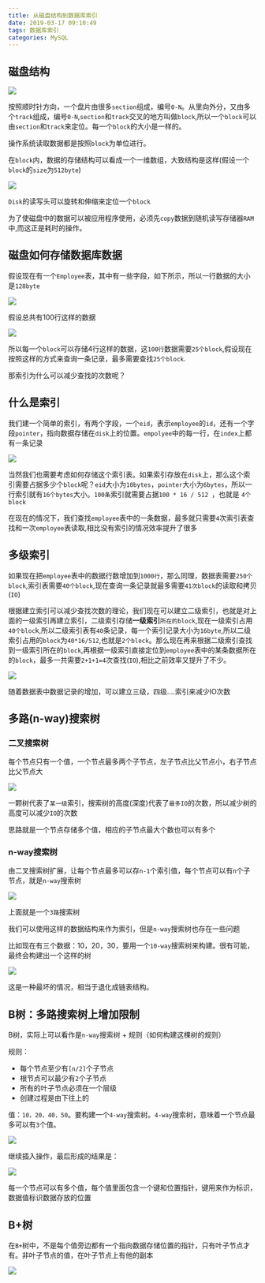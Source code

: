 ```yaml
---
title: 从磁盘结构到数据库索引
date: 2019-03-17 09:10:49
tags: 数据库索引
categories: MySQL
---
```


##  磁盘结构


![](Disk结构.jpg)

按照顺时针方向，一个盘片由很多`section`组成，编号`0-N`。从里向外分，又由多个`track`组成，编号`0-N`,`section`和`track`交叉的地方叫做`block`,所以一个`block`可以由`section`和`track`来定位。每一个`block`的大小是一样的。

<!--more-->

操作系统读取数据都是按照`block`为单位进行。

在`block`内，数据的存储结构可以看成一个一维数组，大致结构是这样(假设一个`block`的`size`为`512byte`)

![](/img/Disk中一个block存储结构.jpg)

`Disk`的读写头可以旋转和伸缩来定位一个`block`



为了使磁盘中的数据可以被应用程序使用，必须先`copy`数据到随机读写存储器`RAM`中,而这正是耗时的操作。

## 磁盘如何存储数据库数据

假设现在有一个`Employee`表，其中有一些字段，如下所示，所以一行数据的大小是`128byte`

![](/img/employee数据结构.png)

假设总共有100行这样的数据

![](/img/employee在和磁盘的关系.png)

所以每一个`block`可以存储4行这样的数据，这`100行`数据需要`25个block`,假设现在按照这样的方式来查询一条记录，最多需要查找`25个block`.

那索引为什么可以减少查找的次数呢？

## 什么是索引

我们建一个简单的索引，有两个字段，一个`eid`，表示`employee`的`id`，还有一个字段`pointer`，指向数据存储在`disk`上的位置。`empolyee`中的每一行，在`index`上都有一条记录 

![](/img/简单的索引.png)

当然我们也需要考虑如何存储这个索引表。如果索引存放在`disk`上，那么这个索引需要占据多少个`block`呢？`eid`大小为`10bytes`，`pointer`大小为`6bytes`，所以一行索引就有`16个bytes`大小。`100条`索引就需要占据`100 * 16 / 512 `，也就是 `4个block` 

在现在的情况下，我们查找`employee`表中的一条数据，最多就只需要`4`次索引表查找和一次`employee`表读取,相比没有索引的情况效率提升了很多

## 多级索引

如果现在把`employee`表中的数据行数增加到`1000行`，那么同理，数据表需要`250个block`,索引表需要`40个block`,现在查询一条记录就最多需要`41次block`的读取和拷贝(`IO`)

根据建立索引可以减少查找次数的理论，我们现在可以建立二级索引，也就是对上面的一级索引再建立索引，二级索引存储**一级索引**`所在的block`,现在一级索引占用`40个bloc`k,所以二级索引表有`40`条记录，每一个索引记录大小为`16byte`,所以二级索引占用的`block`为`40*16/512`,也就是`2个block`。那么现在再来根据二级索引查找到一级索引所在的`block`,再根据一级索引直接定位到`employee`表中的某条数据所在的`block`，最多一共需要`2+1+1=4`次查找(`IO`),相比之前效率又提升了不少。

![](/img/二级索引.png)

随着数据表中数据记录的增加，可以建立三级，四级....索引来减少IO次数

## 多路(n-way)搜索树

### 二叉搜索树

每个节点只有一个值，一个节点最多两个子节点，左子节点比父节点小，右子节点比父节点大

![](/img/BST二叉搜索树.png)

一颗树代表了`某一级`索引，搜索树的高度(深度)代表了`最多IO`的次数，所以减少树的高度可以减少`IO`的次数

思路就是一个节点存储多个值，相应的子节点最大个数也可以有多个

### n-way搜索树

由二叉搜索树扩展，让每个节点最多可以存`n-1`个索引值，每个节点可以有`n`个子节点，就是`n-way`搜索树 

![](/img/多路搜索树.png)



上面就是一个`3路`搜索树

我们可以使用这样的数据结构来作为索引，但是`n-way`搜索树也存在一些问题

比如现在有三个数据：10，20，30，要用一个`10-way`搜索树来构建。很有可能，最终会构建出一个这样的树 

![](/img/多路搜索树缺陷.png)

这是一种最坏的情况，相当于退化成链表结构。



## B树：多路搜索树上增加限制

B树，实际上可以看作是`n-way`搜索树 + 规则（如何构建这棵树的规则） 

规则：

- 每个节点至少有`[n/2]`个子节点
- 根节点可以最少有`2`个子节点
- 所有的叶子节点必须在一个层级
- 创建过程是由下往上的

值：`10，20，40，50`。要构建一个`4-way`搜索树。`4-way`搜索树，意味着一个节点最多可以有`3`个值。 

![](/img/4-way搜索树.png)

继续插入操作，最后形成的结果是：

![](/img/4-way搜索树做索引图示.png)

每一个节点可以有多个值，每个值里面包含一个键和位置指针，键用来作为标识，数据值标识数据存放的位置

## B+树

在`B+`树中，不是每个值旁边都有一个指向数据存储位置的指针，只有叶子节点才有。非叶子节点的值，在叶子节点上有他的副本 

![](/img/B+树索引.png)